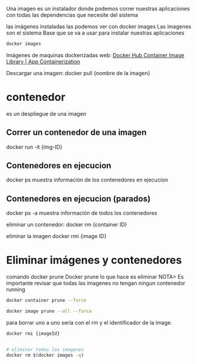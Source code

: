 

Una imagen es un instalador donde  podemos correr nuestras aplicaciones con todas las dependencias que necesite del sistema

las imágenes instaladas las podemos ver con  docker images
Las imagenes son el sistema Base que se va a usar para instalar nuestras aplicaciones

```sh fold:"Docker - ver las imagenes instaladas"
docker images
```


Imágenes de maquinas dockerizadas
web: [Docker Hub Container Image Library | App Containerization](https://hub.docker.com/)


Descargar una imagen: 
docker pull {nombre de la imagen}

# contenedor
es un despliegue de una imagen 

## Correr un contenedor de una imagen
docker run -it {img-ID}


## Contenedores en ejecucion
docker ps
muestra información de los contenedores en ejecucion
## Contenedores en ejecucion (parados)
docker ps -a
muestra información de todos los contenedores

eliminar un contenedor:
docker rm {container ID}

eliminar la imagen docker rmi {image ID}

# Eliminar imágenes y contenedores
comando docker prune
Docker prune lo que hace es eliminar
NOTA> Es importante revisar que todas las imagenes no tengan ningun contenedor running

```sh fold:"Docker - Eliminar todos los contenedores"
docker container prune --force
```


```sh fold:"Docker - Eliminar todas las imagenes"
docker image prune --all --force
```

para borrar uno a uno sería con el rm y el identificador de la image.

```sh fold:"Docker - Eliminar una imagen"
docker rmi {imageId}


# eliminar todas las imagenes
docker rm $(docker images -q)
```